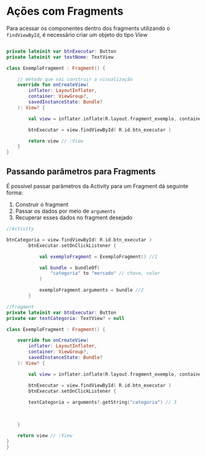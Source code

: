 # Ações com Fragments

Para acessar os componentes dentro dos fragments utilizando o `findViewById`, é necessário criar um objeto do tipo _View_

~~~ kotlin

private lateinit var btnExecutar: Button
private lateinit var textNome: TextView

class ExemploFragment : Fragment() {

    // método que vai construir a visualização
    override fun onCreateView( 
        inflater: LayoutInflater,
        container: ViewGroup?,
        savedInstanceState: Bundle?
    ): View? {

        val view = inflater.inflate(R.layout.fragment_exemplo, container, false)

        btnExecutar = view.findViewById( R.id.btn_executar )

        return view // :View
    }
}
~~~

## Passando parâmetros para Fragments

É possível passar parâmetros da Activity para um Fragment dá seguinte forma:

1. Construir o fragment
2. Passar os dados por meio de `arguments`
3. Recuperar esses dados no fragment desejado

~~~ kotlin
//Activity

btnCategoria = view.findViewById( R.id.btn_executar )
        btnExecutar.setOnClickListener {

            val exemploFragment = ExemploFragment() //1

            val bundle = bundleOf(
                "categoria" to "mercado" // chave, valor
            )

            exemploFragment.arguments = bundle //2
        }

~~~

~~~ kotlin
//Fragment
private lateinit var btnExecutar: Button
private var textCategoria: TextView? = null

class ExemploFragment : Fragment() {

    override fun onCreateView( 
        inflater: LayoutInflater,
        container: ViewGroup?,
        savedInstanceState: Bundle?
    ): View? {

        val view = inflater.inflate(R.layout.fragment_exemplo, container, false)

        btnExecutar = view.findViewById( R.id.btn_executar )
        btnExecutar.setOnClickListener {
        
        textCategoria = arguments?.getString("categoria") // 3


        
    }

    return view // :View
}
}
~~~
